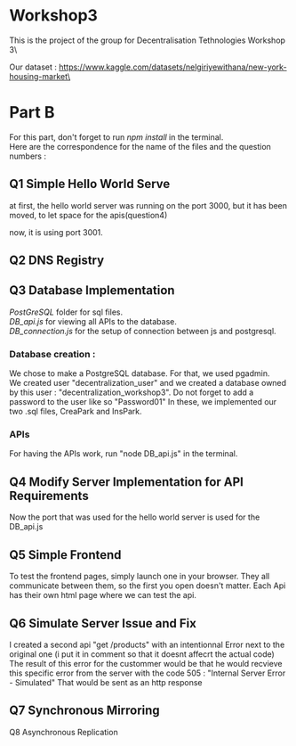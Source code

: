 # Workshop3
This is the project of the group for Decentralisation Tethnologies Workshop 3\

Our dataset :
https://www.kaggle.com/datasets/nelgiriyewithana/new-york-housing-market\


# Part B

For this part, don't forget to run *npm install* in the terminal.\
Here are the correspondence for the name of the files and the question numbers :

## Q1 Simple Hello World Serve
at first, the hello world server was running on the port 3000, but it has been moved, to let space for the apis(question4)

now, it is using port 3001.

## Q2 DNS Registry

## Q3 Database Implementation

*PostGreSQL* folder for sql files.\
*DB_api.js* for viewing all APIs to the database.\
*DB_connection.js* for the setup of connection between js and postgresql.

### Database creation :

We chose to make a PostgreSQL database. For that, we used pgadmin.\
We created  user "decentralization_user" and we created a database owned by this user : "decentralization_workshop3".
Do not forget to add a password to the user like so "Password01"
In these, we implemented our two .sql files, CreaPark and InsPark.

### APIs

For having the APIs work, run "node DB_api.js" in the terminal.

## Q4 Modify Server Implementation for API Requirements

Now the port that was used for the hello world server is used for the DB_api.js

## Q5 Simple Frontend

To test the frontend pages, simply launch one in your browser. 
They all communicate between them, so the first you open doesn't matter. 
Each Api has their own html page where we can test the api. 

## Q6 Simulate Server Issue and Fix

I created a second api "get /products" with an intentionnal Error next to the original one (i put it in comment so that it doesnt affecrt the actual code)
The result of this error for the custommer would be that he would recvieve this specific error from the server with the code 505 : "Internal Server Error - Simulated" That would be sent as an http response 

## Q7 Synchronous Mirroring

Q8 Asynchronous Replication
